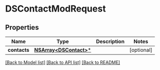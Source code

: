 # DSContactModRequest

## Properties
Name | Type | Description | Notes
------------ | ------------- | ------------- | -------------
**contacts** | [**NSArray&lt;DSContact&gt;***](DSContact.md) |  | [optional] 

[[Back to Model list]](../README.md#documentation-for-models) [[Back to API list]](../README.md#documentation-for-api-endpoints) [[Back to README]](../README.md)


